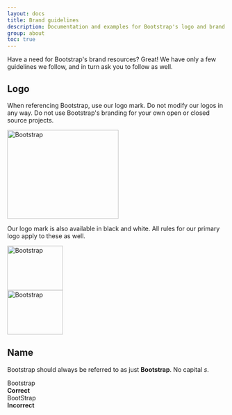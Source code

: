 ```yaml
---
layout: docs
title: Brand guidelines
description: Documentation and examples for Bootstrap's logo and brand usage guidelines.
group: about
toc: true
---
```


Have a need for Bootstrap's brand resources? Great! We have only a few
guidelines we follow, and in turn ask you to follow as well.

## Logo

When referencing Bootstrap, use our logo mark. Do not modify our logos in any
way. Do not use Bootstrap's branding for your own open or closed source
projects.

<div class="bd-brand-item px-2 py-5 mb-3 border rounded-3">
  <img class="d-block img-fluid mx-auto" src="/docs/{ { < param docs_version >} }/assets/brand/bootstrap-logo.svg" alt="Bootstrap" width="256" height="204">
</div>

Our logo mark is also available in black and white. All rules for our primary
logo apply to these as well.

<div class="bd-brand-logos d-sm-flex text-center bg-light rounded-3 overflow-hidden w-100 mb-3">
  <div class="bd-brand-item w-100 px-2 py-5">
    <img src="/docs/{ { < param docs_version >} }/assets/brand/bootstrap-logo-black.svg" alt="Bootstrap" width="128" height="102" loading="lazy">
  </div>
  <div class="bd-brand-item w-100 px-2 py-5 inverse">
    <img src="/docs/{ { < param docs_version >} }/assets/brand/bootstrap-logo-white.svg" alt="Bootstrap" width="128" height="102" loading="lazy">
  </div>
</div>

## Name

Bootstrap should always be referred to as just **Bootstrap**. No capital _s_.

<div class="bd-brand-logos d-sm-flex text-center border rounded-3 overflow-hidden w-100 mb-3">
  <div class="bd-brand-item w-100 px-2 py-5">
    <div class="h3">Bootstrap</div>
    <strong class="text-success">Correct</strong>
  </div>
  <div class="bd-brand-item w-100 px-2 py-5">
    <div class="h3 text-body-secondary">BootStrap</div>
    <strong class="text-danger">Incorrect</strong>
  </div>
</div>
